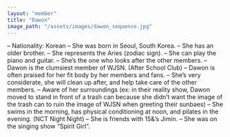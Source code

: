```yaml
---
layout: "member"
title: "Dawon"
image_path: "/assets/images/dawon_sequence.jpg"
---
```


– Nationality: Korean
– She was born in Seoul, South Korea.
– She has an older brother.
– She represents the Aries (zodiac sign).
– She can play the piano and guitar.
– She’s the one who looks after the other members.
– Dawon is the clumsiest member of WJSN. (After School Club)
– Dawon is often praised for her fit body by her members and fans.
– She’s very considerate, she will clean up after, and help take care of the other members.
– Aware of her surroundings (ex: in their reality show, Dawon moved to stand in front of a trash can because she didn’t want the image of the trash can to ruin the image of WJSN when greeting their sunbaes)
– She swims in the morning, has physical conditioning at noon, and pilates in the evening. (NCT Night Night)
– She is friends with 15&’s Jimin.
– She was on the singing show “Spirit Girl”.